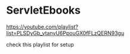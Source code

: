 # ServletEbooks

https://youtube.com/playlist?list=PLSDyGb_vtanyU6PpouGX0fFLzQERN93gu

check this playlist for setup

